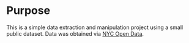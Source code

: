 # Purpose
This is a simple data extraction and manipulation project using a small public dataset. 
Data was obtained via [NYC Open Data](https://data.cityofnewyork.us/Environment/2018-Central-Park-Squirrel-Census-Squirrel-Data/vfnx-vebw/about_data).

